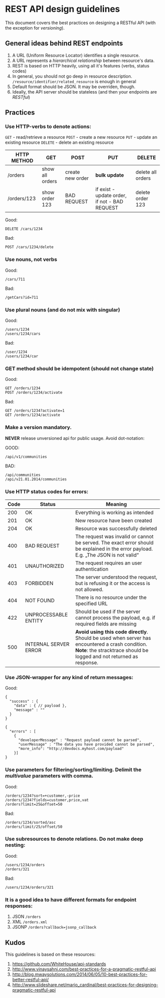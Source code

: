 # REST API design guidelines

This document covers the best practices on designing a RESTful API (with the exception for *versioning*).


## General ideas behind REST endpoints

1. A URL (Uniform Resource Locator) identifies a single resource.
1. A URL represents a *hierarchical relationship* between resource's data.
1. REST is based on HTTP heavily, using all it's features (verbs, status codes)
1. In general, you should not go deep in resource description. `/resource/identifier/related_resource` is enough in general
1. Default format should be JSON. It may be overriden, though.
1. Ideally, the API server should be stateless (and then your endpoints are *RESTful*)

## Practices

### Use HTTP-verbs to denote actions:

`GET` - read/retrieve a resource
`POST` - create a new resource
`PUT` - update an existing resource
`DELETE` - delete an existing resource


| HTTP METHOD | GET | POST | PUT | DELETE |
| ----------- | --- | ---- | --- | ------ |
| /orders     | show all orders | create new order | **bulk update** | delete all orders |
| /orders/123 | show order 123 | BAD REQUEST | if exist - update order, if not - BAD REQUEST | delete order 123|



Good:
```
DELETE /cars/1234
```

Bad:
```
POST /cars/1234/delete
```


### Use nouns, not verbs

Good:
```
/cars/711
```

Bad:
```
/getCars?id=711
```


### Use **plural** nouns (and do not mix with singular)

Good:
```
/users/1234
/users/1234/cars
```

Bad:
```
/user/1234
/users/1234/car
```



### GET method should be idempotent (should not change state)

Good:
```
GET /orders/1234
POST /orders/1234/activate
```

Bad:
```
GET /orders/1234?activate=1
GET /orders/1234/activate
```



### Make a version **mandatory**. 
**NEVER** release unversioned api for public usage. Avoid dot-notation:

GOOD:
```
/api/v1/communities
```

BAD:
```
/api/communities
/api/v21.01.2014/communities
```



### Use HTTP status codes for errors:

| Code | Status | Meaning | 
| ---- | ------ | ------- |
| 200  | OK | Everything is working as intended |
| 201  | OK | New resource have been created | 
| 204  | OK | Resource was successfully deleted |
| 400  | BAD REQUEST | The request was invalid or cannot be served. The exact error should be explained in the error payload. E.g. „The JSON is not valid“ |
| 401  | UNAUTHORIZED | The request requires an user authentication |
| 403  | FORBIDDEN | The server understood the request, but is refusing it or the access is not allowed. |
| 404  | NOT FOUND | There is no resource under the specified URL |
| 422  | UNPROCESSABLE ENTITY | Should be used if the server cannot process the payload, e.g. if required fields are missing |
| 500  | INTERNAL SERVER ERROR | **Avoid using this code directly**. Should be used when server has encountered a crash condition. **Note**: the stracktrace should be logged and not returned as response. |




### Use JSON-wrapper for any kind of return messages:

Good:
```
{
  "success" : {
    "data" : { // payload },
    "message" : ""
  }
}

{
  "errors" : [
    {
      "developerMessage" : "Request payload cannot be parsed",
      "userMessage" : "The data you have provided cannot be parsed",
      "more_info": "http://devdocs.myhost.com/payload"
    }]
}
```



### Use parameters for filtering/sorting/limiting. Delimit the *multivalue* parameters with comma. 

Good:
```
/orders/1234?sort=+customer,-price
/orders/1234?fields=customer,price,vat
/orders?limit=25&offset=50
```

Bad:
```
/orders/1234/sorted/asc
/orders/limit/25/offset/50
```


### Use subresources to denote relations. Do not make deep nesting:

Good:
```
/users/1234/orders
/orders/321
```

Bad:
```
/users/1234/orders/321
```





### It is a good idea to have different formats for endpoint responses:
  1. JSON `/orders`
  2. XML `/orders.xml`
  3. JSONP `/orders?callback=jsonp_callback`


## Kudos

This guidelines is based on these resources:

1. https://github.com/WhiteHouse/api-standards
1. http://www.vinaysahni.com/best-practices-for-a-pragmatic-restful-api
1. http://blog.mwaysolutions.com/2014/06/05/10-best-practices-for-better-restful-api/
1. http://www.slideshare.net/mario_cardinal/best-practices-for-designing-pragmatic-restful-api
